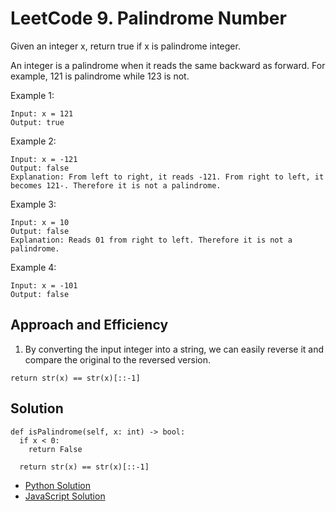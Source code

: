 # LeetCode 9. Palindrome Number
Given an integer x, return true if x is palindrome integer.

An integer is a palindrome when it reads the same backward as forward. For example, 121 is palindrome while 123 is not.

Example 1:
```
Input: x = 121
Output: true
```
Example 2:
```
Input: x = -121
Output: false
Explanation: From left to right, it reads -121. From right to left, it becomes 121-. Therefore it is not a palindrome.
```
Example 3:
```
Input: x = 10
Output: false
Explanation: Reads 01 from right to left. Therefore it is not a palindrome.
```
Example 4:
```
Input: x = -101
Output: false
```

## Approach and Efficiency
1. By converting the input integer into a string, we can easily reverse it and compare the original to the reversed version. 
```
return str(x) == str(x)[::-1]
```

## Solution
```
def isPalindrome(self, x: int) -> bool:
  if x < 0:
    return False

  return str(x) == str(x)[::-1]
```
- [Python Solution](./palindrome_number.py)
- [JavaScript Solution](../../../../javascript/numbers&math/palindromeNumber/README.md)
